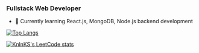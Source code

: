 ### Fullstack Web Developer

- 🌱 Currently learning React.js, MongoDB, Node.js backend development


[![Top Langs](https://github-readme-stats.vercel.app/api/top-langs/?username=ssh319&theme=dark)](https://github.com/anuraghazra/github-readme-stats)

[![KnlnKS's LeetCode stats](https://leetcode-stats-six.vercel.app/api?username=ssh319&theme=dark)](https://github.com/KnlnKS/leetcode-stats)
